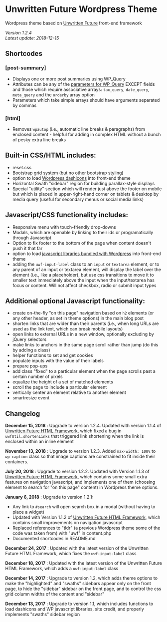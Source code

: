 # Unwritten Future Wordpress Theme

Wordpress theme based on [Unwritten Future](https://github.com/jkissam/unwritten_future/) front-end framework

_Version 1.2.4_  
_Latest update: 2018-12-15_

## Shortcodes

### [post-summary]

* Displays one or more post summaries using WP_Query
* Attributes can be any of the [parameters for WP_Query](https://codex.wordpress.org/Class_Reference/WP_Query#Parameters) EXCEPT fields and those which require associative arrays: `tax_query`, `date_query`, `meta_query` and the `orderby` array option
* Parameters which take simple arrays should have arguments separated by commas

### [html]

* Removes `wpautop` (i.e., automatic line breaks & paragraphs) from enclosed content - helpful for adding in complex HTML without a bunch of pesky extra line breaks

## Built-in CSS/HTML includes:

* reset.css
* Bootstrap grid system (but no other bootstrap styling)
* option to load [Wordpress dashicons](https://developer.wordpress.org/resource/dashicons/) into front-end theme
* Horizontal Swath "sidebar" region for building parallax-style displays
* Special "utility" section which will render just above the footer on mobile but which is placed in upper-right-hand corner on tablets & desktop by media query (useful for secondary menus or social media links)

## Javascript/CSS functionality includes:

* Responsive menu with touch-friendly drop-downs
* Modals, which are openable by linking to their ids or programatically through Javascript
* Option to fix footer to the bottom of the page when content doesn't push it that far
* option to load [javascript libraries bundled with Wordpress](https://developer.wordpress.org/reference/functions/wp_enqueue_script/#default-scripts-included-and-registered-by-wordpress) into front-end theme
* adding the `uwf-input-label` class to an `input` or `textarea` element, or to any parent of an input or textarea element, will display the label over the element (i.e., like a placeholder), but use css transitions to move it to smaller text immediately above the input when the input/textarea has focus or content. Will not affect checkbox, radio or submit input types

## Additional optional Javascript functionality:

* create on-the-fly "on this page" navigation based on `h2` elements (or any other header, as set in theme options) in the main blog post
* shorten links that are wider than their parents (i.e., when long URLs are used as the link text, which can break mobile layouts)
* open links to external URLs in a new window, optionally excluding by jQuery selectors
* make links to anchors in the same page scroll rather than jump (do this by adding a class)
* helper functions to set and get cookies
* populate inputs with the value of their labels
* prepare pop-ups
* add class "fixed" to a particular element when the page scrolls past a certain number of pixels
* equalize the height of a set of matched elements
* scroll the page to include a particular element
* vertically center an element relative to another element
* smartresize event

## Changelog

__December 15, 2018__ : Upgrade to version 1.2.4. Updated with version 1.1.4 of [Unwritten Future HTML Framework](https://github.com/jkissam/unwritten_future/), which fixed a bug in `uwfUtil.shortenLinks` that triggered link shortening when the link is enclosed within an inline element

__November 13, 2018__ : Upgrade to version 1.2.3. Added `max-width: 100%` to `wp-caption` class so that image captions are constrained to fit inside their containers.

__July 20, 2018__ : Upgrade to version 1.2.2. Updated with Version 1.1.3 of [Unwritten Future HTML Framework](https://github.com/jkissam/unwritten_future/), which contains some small extra features on navigation javascript, and implements one of them (choosing element to search for "on this page" content) in Wordpress theme options.

__January 6, 2018__ : Upgrade to version 1.2.1:

* Any link to `#search` will open search box in a modal (without having to place a widget)
* Updated with Version 1.1.2 of [Unwritten Future HTML Framework](https://github.com/jkissam/unwritten_future/), which contains small improvements on navigation javascript
* Replaced references to "tldr" (a previous Wordpress theme some of the code was taken from) with "uwf" in content.php
* Documented shortcodes in README.md

__December 24, 2017__ : Updated with the latest version of the Unwritten Future HTML Framework, which fixes the `uwf-input-label` class

__December 18, 2017__ : Updated with the latest version of the Unwritten Future HTML Framework, which adds a `uwf-input-label` class

__December 14, 2017__ : Upgrade to version 1.2, which adds theme options to make the "highlighted" and "swaths" sidebars appear only on the front page, to hide the "sidebar" sidebar on the front page, and to control the css grid column widths of the content and "sidebar"

__December 13, 2017__ : Upgrade to version 1.1, which includes functions to load dashicons and WP javascript libraries, site credit, and properly implements "swaths" sidebar region